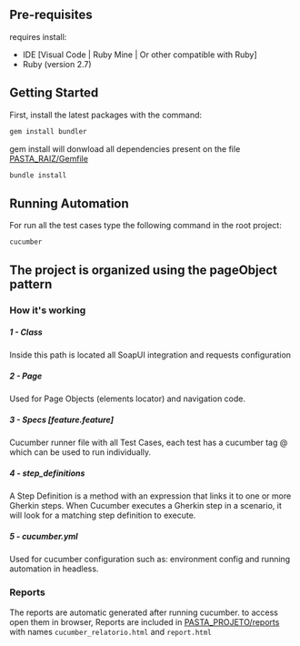 ## Pre-requisites

requires install:

- IDE [Visual Code | Ruby Mine | Or other compatible with Ruby]
- Ruby (version 2.7)

## Getting Started

First, install the latest packages with the command:

```bash
gem install bundler
```
gem install will donwload all dependencies present on the file [PASTA_RAIZ/Gemfile](./NOME_PROJETO/Gemfile)
```bash
bundle install
```

## Running Automation

For run all the test cases type the following command in the root project:

```bash
cucumber
```

## The project is organized using the pageObject pattern

### How it's working

##### 1 - Class

Inside this path is located all SoapUI integration and requests configuration

##### 2 - Page

Used for Page Objects (elements locator) and navigation code.

##### 3 - Specs [feature.feature]

Cucumber runner file with all Test Cases, each test has a cucumber tag @ which can be used to run individually.

##### 4 - step_definitions

A Step Definition is a method with an expression that links it to one or more Gherkin steps.
When Cucumber executes a Gherkin step in a scenario, it will look for a matching step definition to execute.

##### 5 - cucumber.yml

Used for cucumber configuration such as: environment config and running automation in headless.

### Reports

The reports are automatic generated after running cucumber. to access open them in browser,
Reports are included in [PASTA_PROJETO/reports](./PASTA_PROJETO/reports)
with names `cucumber_relatorio.html` and `report.html`